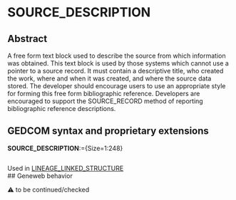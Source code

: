 ﻿# SOURCE_DESCRIPTION
## Abstract
A free form text block used to describe the source from which information was obtained.  This text
block is used by those systems which cannot use a pointer to a source record. It must contain a
descriptive title, who created the work, where and when it was created, and where the source data
stored. The developer should encourage users to use an appropriate style for forming this free form
bibliographic reference.  Developers are encouraged to support the SOURCE_RECORD method of
reporting bibliographic reference descriptions.


## GEDCOM syntax and proprietary extensions

**SOURCE_DESCRIPTION**:={Size=1:248}
<pre>
</pre>
Used in <a href=Ged.LINEAGE_LINKED_STRUCTURE.md>LINEAGE_LINKED_STRUCTURE</a><br />## Geneweb behavior


:warning: to be continued/checked

